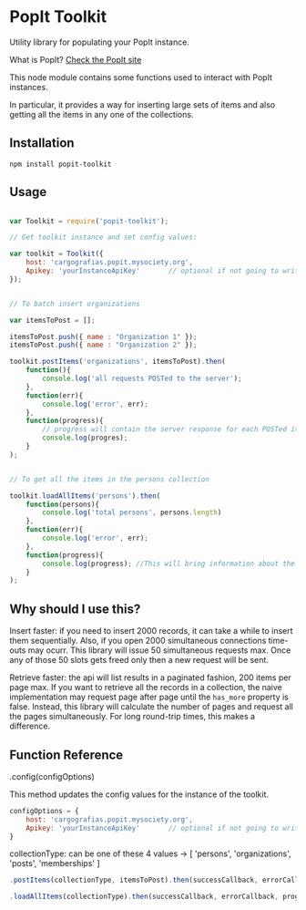 PopIt Toolkit
=============

Utility library for populating your PopIt instance.

What is PopIt? [Check the PopIt site](http://popit.poplus.org/) 

This node module contains some functions used to interact with PopIt instances.

In particular, it provides a way for inserting large sets of items and also getting all the items in any one of the collections. 

Installation
------------

`npm install popit-toolkit`

Usage
-----

```javascript

var Toolkit = require('popit-toolkit');

// Get toolkit instance and set config values:

var toolkit = Toolkit({
	host: 'cargografias.popit.mysociety.org', 
	Apikey: 'yourInstanceApiKey'       // optional if not going to write to the api
});


// To batch insert organizations

var itemsToPost = [];

itemsToPost.push({ name : "Organization 1" });
itemsToPost.push({ name : "Organization 2" });

toolkit.postItems('organizations', itemsToPost).then(
	function(){
		console.log('all requests POSTed to the server');
	},
	function(err){
		console.log('error', err);
	},
	function(progress){
		// progress will contain the server response for each POSTed item. (as string)
		console.log(progres);
	}
);


// To get all the items in the persons collection

toolkit.loadAllItems('persons').then(
	function(persons){ 
		console.log('total persons', persons.length)
	}, 
	function(err){
		console.log('error', err);
	}, 
	function(progress){
		console.log(progress); //This will bring information about the number of 'pages' that will be retrieved to get the complete collection.
	}
);


```

Why should I use this?
----------------------

Insert faster: if you need to insert 2000 records, it can take a while to insert them sequentially. Also, if you open 2000 simultaneous connections time-outs may ocurr. This library will issue 50 simultaneous requests max. Once any of those 50 slots gets freed only then a new request will be sent. 

Retrieve faster: the api will list results in a paginated fashion, 200 items per page max. If you want to retrieve all the records in a collection, the naive implementation may request page after page until the `has_more` property is false. Instead, this library will calculate the number of pages and request all the pages simultaneously. For long round-trip times, this makes a difference.


Function Reference
------------------

.config(configOptions)

This method updates the config values for the instance of the toolkit.

```javascript
configOptions = {
	host: 'cargografias.popit.mysociety.org', 
	Apikey: 'yourInstanceApiKey'       // optional if not going to write to the api
}
```

collectionType: can be one of these 4 values -> [ 'persons', 'organizations', 'posts', 'memberships' ]

```javascript
.postItems(collectionType, itemsToPost).then(successCallback, errorCallback, progressCallack)
```

```javascript
.loadAllItems(collectionType).then(successCallback, errorCallback, progressCallack)
```
